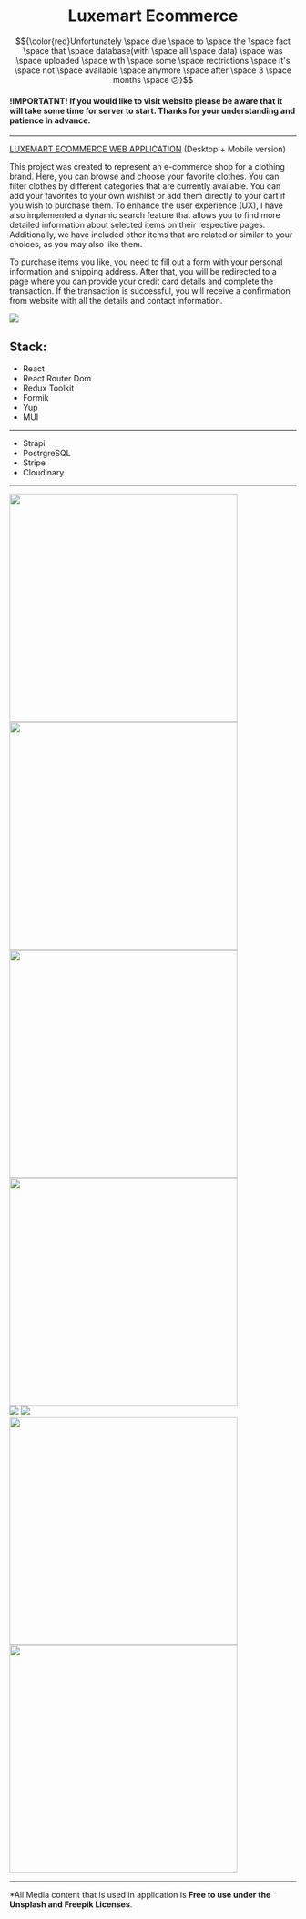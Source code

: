 <h1 align="center">Luxemart Ecommerce</h1>

 
$${\color{red}Unfortunately \space due \space to \space the \space fact \space that \space database(with \space all \space data) \space was \space uploaded \space with \space some \space rectrictions \space it's \space not \space available \space anymore \space after \space 3 \space months \space 😕}$$

####  !IMPORTATNT! If you would like to visit website please be aware that it will take some time for server to start. Thanks for your understanding and patience in advance. 
---

[LUXEMART ECOMMERCE WEB APPLICATION](https://luxemart-ecommerce.vercel.app/)         (Desktop + Mobile version)

This project was created to represent an e-commerce shop for a clothing brand. Here, you can browse and choose your favorite clothes. You can filter clothes by different categories that are currently available. You can add your favorites to your own wishlist or add them directly to your cart if you wish to purchase them. To enhance the user experience (UX), I have also implemented a dynamic search feature that allows you to find more detailed information about selected items on their respective pages. Additionally, we have included other items that are related or similar to your choices, as you may also like them.

To purchase items you like, you need to fill out a form with your personal information and shipping address. After that, you will be redirected to a page where you can provide your credit card details and complete the transaction. If the transaction is successful, you will receive a confirmation from website with all the details and contact information.

<img src="https://res.cloudinary.com/dnolckuaa/image/upload/v1689123293/hero_yo9pge.png" />


  Stack:
---

- React
- React Router Dom
- Redux Toolkit
- Formik
- Yup
- MUI
---
- Strapi
- PostrgreSQL
- Stripe
- Cloudinary
---

<div>
  <img src="https://res.cloudinary.com/dnolckuaa/image/upload/v1689126083/shoppinglist_hjq9wq.png" width='400'/>
  <img src="https://res.cloudinary.com/dnolckuaa/image/upload/v1689126081/searchmenu_nmovvi.png" width='400'/>
</div>
<div>
  <img src="https://res.cloudinary.com/dnolckuaa/image/upload/v1689126083/shoppingcart_arafh2.png" width='400'/>
  <img src="https://res.cloudinary.com/dnolckuaa/image/upload/v1689126081/wishlist_wtczz2.png" width='400'/>
</div>
<div>
  <img src="https://res.cloudinary.com/dnolckuaa/image/upload/v1689126081/detailspage_prftcz.png" />
  <img src="https://res.cloudinary.com/dnolckuaa/image/upload/v1689126080/detailspage2_zidyb7.png" />
</div>
<div>
  <img src="https://res.cloudinary.com/dnolckuaa/image/upload/v1689126079/form_imrsgj.png" width='400'/>
  <img src="https://res.cloudinary.com/dnolckuaa/image/upload/v1689126079/stripe_za25uk.png" width='400'/>
</div>

---

*All Media content that is used in application is **Free to use under the Unsplash and Freepik Licenses**.
